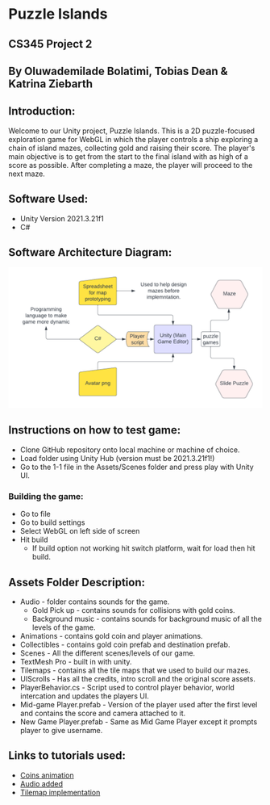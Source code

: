 # Puzzle Islands
## CS345 Project 2
## By Oluwademilade Bolatimi, Tobias Dean & Katrina Ziebarth

## Introduction:

Welcome to our Unity project, Puzzle Islands. This is a 2D puzzle-focused exploration game for WebGL in which the player controls a ship exploring a chain of island mazes, collecting gold and raising their score. The player's main objective is to get from the start to the final island with as high of a score as possible. After completing a maze, the player will proceed to the next maze.

## Software Used:

- Unity Version 2021.3.21f1
- C#

## Software Architecture Diagram:

![alt text](Puzzle_islands_SAD.png)

## Instructions on how to test game:

- Clone GitHub repository onto local machine or machine of choice.
- Load folder using Unity Hub (version must be 2021.3.21f1!)
- Go to the 1-1 file in the Assets/Scenes folder and press play with Unity UI.

### Building the game:

- Go to file
- Go to build settings
- Select WebGL on left side of screen
- Hit build 
    - If build option not working hit switch platform, wait for load then hit build.


## Assets Folder Description:

- Audio - folder contains sounds for the game.
    - Gold Pick up - contains sounds for collisions with gold coins.
    - Background music - contains sounds for background music of all the levels of the game.
- Animations - contains gold coin and player animations.
- Collectibles - contains gold coin prefab and destination prefab.
- Scenes - All the different scenes/levels of our game.
- TextMesh Pro - built in with unity.
- Tilemaps - contains all the tile maps that we used to build our mazes.
- UIScrolls - Has all the credits, intro scroll and the original score assets.
- PlayerBehavior.cs - Script used to control player behavior, world intercation and updates the players UI.
- Mid-game Player.prefab - Version of the player used after the first level and contains the score and camera attached to it.
- New Game Player.prefab - Same as Mid Game Player except it prompts player to give username.

## Links to tutorials used:

- [Coins animation](https://www.youtube.com/watch?v=DZ-3g31jk90)
- [Audio added](https://www.youtube.com/watch?v=J77CMuAwVDY)
- [Tilemap implementation](https://www.youtube.com/watch?v=DTp5zi8_u1U&t=77s)





